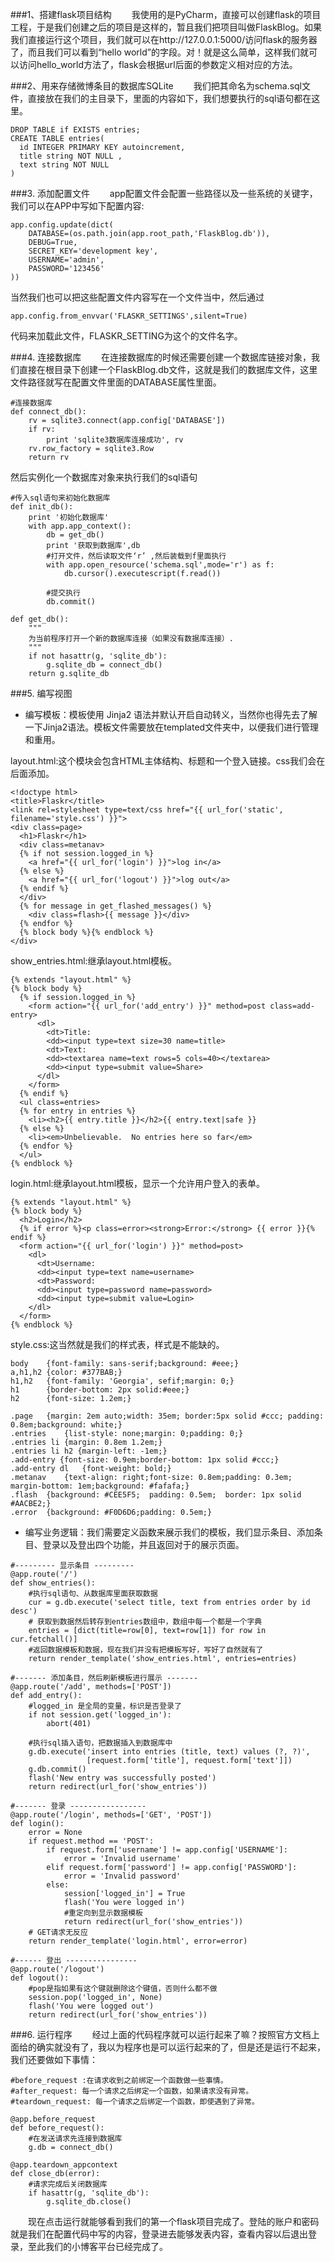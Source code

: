 ###1、搭建flask项目结构
&emsp;&emsp;我使用的是PyCharm，直接可以创建flask的项目工程，于是我们创建之后的项目是这样的，暂且我们把项目叫做FlaskBlog。如果我们直接运行这个项目，我们就可以在http://127.0.0.1:5000/访问flask的服务器了，而且我们可以看到“hello world”的字段。对！就是这么简单，这样我们就可以访问hello_world方法了，flask会根据url后面的参数定义相对应的方法。

###2、用来存储微博条目的数据库SQLite
&emsp;&emsp;我们把其命名为schema.sql文件，直接放在我们的主目录下，里面的内容如下，我们想要执行的sql语句都在这里。
```
DROP TABLE if EXISTS entries;
CREATE TABLE entries(
  id INTEGER PRIMARY KEY autoincrement,
  title string NOT NULL ,
  text string NOT NULL
)
```

###3. 添加配置文件
&emsp;&emsp;app配置文件会配置一些路径以及一些系统的关键字，我们可以在APP中写如下配置内容:
```
app.config.update(dict(
    DATABASE=(os.path.join(app.root_path,'FlaskBlog.db')),
    DEBUG=True,
    SECRET_KEY='development key',
    USERNAME='admin',
    PASSWORD='123456'
))
```
当然我们也可以把这些配置文件内容写在一个文件当中，然后通过
```
app.config.from_envvar('FLASKR_SETTINGS',silent=True)
```
代码来加载此文件，FLASKR_SETTING为这个的文件名字。

###4. 连接数据库
&emsp;&emsp;在连接数据库的时候还需要创建一个数据库链接对象，我们直接在根目录下创建一个FlaskBlog.db文件，这就是我们的数据库文件，这里文件路径就写在配置文件里面的DATABASE属性里面。
```
#连接数据库
def connect_db():
    rv = sqlite3.connect(app.config['DATABASE'])
    if rv:
        print 'sqlite3数据库连接成功', rv
    rv.row_factory = sqlite3.Row
    return rv
```

然后实例化一个数据库对象来执行我们的sql语句
```
#传入sql语句来初始化数据库
def init_db():
    print '初始化数据库'
    with app.app_context():
        db = get_db()
        print '获取到数据库',db
        #打开文件，然后读取文件‘r’ ,然后装载到f里面执行
        with app.open_resource('schema.sql',mode='r') as f:
            db.cursor().executescript(f.read())
        
        #提交执行
        db.commit()

def get_db():
    """
    为当前程序打开一个新的数据库连接（如果没有数据库连接）.
    """
    if not hasattr(g, 'sqlite_db'):
        g.sqlite_db = connect_db()
    return g.sqlite_db
```
###5. 编写视图
- 编写模板：模板使用 Jinja2 语法并默认开启自动转义，当然你也得先去了解一下Jinja2语法。模板文件需要放在templated文件夹中，以便我们进行管理和重用。

layout.html:这个模块会包含HTML主体结构、标题和一个登入链接。css我们会在后面添加。
```
<!doctype html>
<title>Flaskr</title>
<link rel=stylesheet type=text/css href="{{ url_for('static', filename='style.css') }}">
<div class=page>
  <h1>Flaskr</h1>
  <div class=metanav>
  {% if not session.logged_in %}
    <a href="{{ url_for('login') }}">log in</a>
  {% else %}
    <a href="{{ url_for('logout') }}">log out</a>
  {% endif %}
  </div>
  {% for message in get_flashed_messages() %}
    <div class=flash>{{ message }}</div>
  {% endfor %}
  {% block body %}{% endblock %}
</div>
```
show_entries.html:继承layout.html模板。
```
{% extends "layout.html" %}
{% block body %}
  {% if session.logged_in %}
    <form action="{{ url_for('add_entry') }}" method=post class=add-entry>
      <dl>
        <dt>Title:
        <dd><input type=text size=30 name=title>
        <dt>Text:
        <dd><textarea name=text rows=5 cols=40></textarea>
        <dd><input type=submit value=Share>
      </dl>
    </form>
  {% endif %}
  <ul class=entries>
  {% for entry in entries %}
    <li><h2>{{ entry.title }}</h2>{{ entry.text|safe }}
  {% else %}
    <li><em>Unbelievable.  No entries here so far</em>
  {% endfor %}
  </ul>
{% endblock %}
```
login.html:继承layout.html模板，显示一个允许用户登入的表单。
```
{% extends "layout.html" %}
{% block body %}
  <h2>Login</h2>
  {% if error %}<p class=error><strong>Error:</strong> {{ error }}{% endif %}
  <form action="{{ url_for('login') }}" method=post>
    <dl>
      <dt>Username:
      <dd><input type=text name=username>
      <dt>Password:
      <dd><input type=password name=password>
      <dd><input type=submit value=Login>
    </dl>
  </form>
{% endblock %}
```
style.css:这当然就是我们的样式表，样式是不能缺的。
```
body    {font-family: sans-serif;background: #eee;}
a,h1,h2 {color: #377BAB;}
h1,h2   {font-family: 'Georgia', sefif;margin: 0;}
h1      {border-bottom: 2px solid:#eee;}
h2      {font-size: 1.2em;}

.page   {margin: 2em auto;width: 35em; border:5px solid #ccc; padding: 0.8em;background: white;}
.entries    {list-style: none;margin: 0;padding: 0;}
.entries li {margin: 0.8em 1.2em;}
.entries li h2 {margin-left: -1em;}
.add-entry {font-size: 0.9em;border-bottom: 1px solid #ccc;}
.add-entry dl   {font-weight: bold;}
.metanav    {text-align: right;font-size: 0.8em;padding: 0.3em;  margin-bottom: 1em;background: #fafafa;}
.flash  {background: #CEE5F5;  padding: 0.5em;  border: 1px solid #AACBE2;}
.error  {background: #F0D6D6;padding: 0.5em;}
```
- 编写业务逻辑：我们需要定义函数来展示我们的模板，我们显示条目、添加条目、登录以及登出四个功能，并且返回对于的展示页面。
```
#--------- 显示条目 ---------
@app.route('/')
def show_entries():
    #执行sql语句、从数据库里面获取数据
    cur = g.db.execute('select title, text from entries order by id desc')
    # 获取到数据然后转存到entries数组中，数组中每一个都是一个字典
    entries = [dict(title=row[0], text=row[1]) for row in cur.fetchall()]
    #返回数据模板和数据，现在我们并没有把模板写好，写好了自然就有了
    return render_template('show_entries.html', entries=entries)
```
```
#------- 添加条目，然后刷新模板进行展示 -------
@app.route('/add', methods=['POST'])
def add_entry():
    #logged_in 是全局的变量，标识是否登录了
    if not session.get('logged_in'):
        abort(401)

    #执行sql插入语句，把数据插入到数据库中
    g.db.execute('insert into entries (title, text) values (?, ?)',
                 [request.form['title'], request.form['text']])
    g.db.commit()
    flash('New entry was successfully posted')
    return redirect(url_for('show_entries'))
```
```
#------- 登录 -----------------
@app.route('/login', methods=['GET', 'POST'])
def login():
    error = None
    if request.method == 'POST':
        if request.form['username'] != app.config['USERNAME']:
            error = 'Invalid username'
        elif request.form['password'] != app.config['PASSWORD']:
            error = 'Invalid password'
        else:
            session['logged_in'] = True
            flash('You were logged in')
            #重定向到显示数据模板
            return redirect(url_for('show_entries'))
    # GET请求无反应
    return render_template('login.html', error=error)
```
```
#------ 登出 ----------------
@app.route('/logout')
def logout():
    #pop是指如果有这个键就删除这个键值，否则什么都不做
    session.pop('logged_in', None)
    flash('You were logged out')
    return redirect(url_for('show_entries'))
```
###6. 运行程序
&emsp;&emsp;经过上面的代码程序就可以运行起来了嘛？按照官方文档上面给的确实就没有了，我以为程序也是可以运行起来的了，但是还是运行不起来，我们还要做如下事情：
```
#before_request :在请求收到之前绑定一个函数做一些事情。
#after_request: 每一个请求之后绑定一个函数，如果请求没有异常。
#teardown_request: 每一个请求之后绑定一个函数，即使遇到了异常。

@app.before_request
def before_request():
    #在发送请求先连接到数据库
    g.db = connect_db()
    
@app.teardown_appcontext
def close_db(error):
    #请求完成后关闭数据库
    if hasattr(g, 'sqlite_db'):
        g.sqlite_db.close()
```
&emsp;&emsp;现在点击运行就能够看到我们的第一个flask项目完成了。登陆的账户和密码就是我们在配置代码中写的内容，登录进去能够发表内容，查看内容以后退出登录，至此我们的小博客平台已经完成了。
